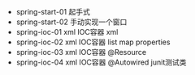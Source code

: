 - spring-start-01 起手式
- spring-start-02 手动实现一个窗口
- spring-ioc-01 xml IOC容器 xml
- spring-ioc-02 xml IOC容器  list map properties
- spring-ioc-03 xml IOC容器  @Resource
- spring-ioc-04 xml IOC容器  @Autowired  junit测试类